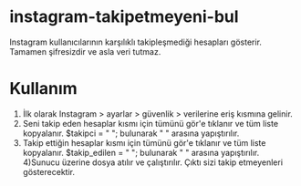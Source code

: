 # instagram-takipetmeyeni-bul
Instagram kullanıcılarının karşılıklı takipleşmediği hesapları gösterir. Tamamen şifresizdir ve asla veri tutmaz.


# Kullanım
1) İlk olarak Instagram > ayarlar > güvenlik > verilerine eriş kısmına gelinir.
2) Seni takip eden hesaplar kısmı için tümünü gör'e tıklanır ve tüm liste kopyalanır.
   $takipci = " "; bulunarak " " arasına yapıştırılır.
3) Takip ettiğin hesaplar kısmı için tümünü gör'e tıklanır ve tüm liste kopyalanır.
   $takip_edilen = " "; bulunarak " " arasına yapıştırılır.  
4)Sunucu üzerine dosya atılır ve çalıştırılır. Çıktı sizi takip etmeyenleri gösterecektir.
